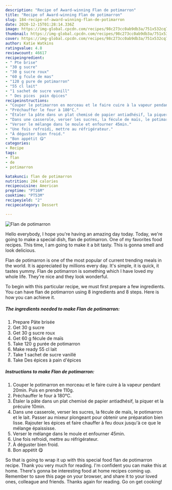 ```yaml
---
description: "Recipe of Award-winning Flan de potimarron"
title: "Recipe of Award-winning Flan de potimarron"
slug: 184-recipe-of-award-winning-flan-de-potimarron
date: 2020-12-15T01:28:14.336Z
image: https://img-global.cpcdn.com/recipes/98c273cc0ab9db3a/751x532cq70/flan-de-potimarron-photo-principale-de-la-recette.jpg
thumbnail: https://img-global.cpcdn.com/recipes/98c273cc0ab9db3a/751x532cq70/flan-de-potimarron-photo-principale-de-la-recette.jpg
cover: https://img-global.cpcdn.com/recipes/98c273cc0ab9db3a/751x532cq70/flan-de-potimarron-photo-principale-de-la-recette.jpg
author: Katie Watkins
ratingvalue: 4.8
reviewcount: 46617
recipeingredient:
- " Pte brise"
- "30 g sucre"
- "30 g sucre roux"
- "60 g fcule de mas"
- "120 g pure de potimarron"
- "55 cl lait"
- "1 sachet de sucre vanill"
- " Des pices  pain dpices"
recipeinstructions:
- "Couper le potimarron en morceau et le faire cuire à la vapeur pendant 20min. Puis en prendre 110g."
- "Préchauffer le four à 180°C."
- "Étaler la pâte dans un plat chemisé de papier antiadhésif, la piquer et la précuire 10min."
- "Dans une casserole, verser les sucres, la fécule de maïs, le potimarron et le lait. Passer au mixeur plongeant pour obtenir une préparation bien lisse. Rajouter les épices et faire chauffer à feu doux jusqu&#39;à ce que le mélange épaississe."
- "Verser le mélange dans le moule et enfourner 45min."
- "Une fois refroidi, mettre au réfrigérateur."
- "À déguster bien froid."
- "Bon appétit 😋"
categories:
- Recipe
tags:
- flan
- de
- potimarron

katakunci: flan de potimarron 
nutrition: 204 calories
recipecuisine: American
preptime: "PT16M"
cooktime: "PT53M"
recipeyield: "2"
recipecategory: Dessert

---
```



![Flan de potimarron](https://img-global.cpcdn.com/recipes/98c273cc0ab9db3a/751x532cq70/flan-de-potimarron-photo-principale-de-la-recette.jpg)

Hello everybody, I hope you're having an amazing day today. Today, we're going to make a special dish, flan de potimarron. One of my favorites food recipes. This time, I am going to make it a bit tasty. This is gonna smell and look delicious.

Flan de potimarron is one of the most popular of current trending meals in the world. It is appreciated by millions every day. It's simple, it is quick, it tastes yummy. Flan de potimarron is something which I have loved my whole life. They're nice and they look wonderful.




To begin with this particular recipe, we must first prepare a few ingredients. You can have flan de potimarron using 8 ingredients and 8 steps. Here is how you can achieve it.

<!--inarticleads1-->

##### The ingredients needed to make Flan de potimarron:

1. Prepare  Pâte brisée
1. Get 30 g sucre
1. Get 30 g sucre roux
1. Get 60 g fécule de maïs
1. Take 120 g purée de potimarron
1. Make ready 55 cl lait
1. Take 1 sachet de sucre vanillé
1. Take  Des épices à pain d&#39;épices




<!--inarticleads2-->

##### Instructions to make Flan de potimarron:

1. Couper le potimarron en morceau et le faire cuire à la vapeur pendant 20min. Puis en prendre 110g.
1. Préchauffer le four à 180°C.
1. Étaler la pâte dans un plat chemisé de papier antiadhésif, la piquer et la précuire 10min.
1. Dans une casserole, verser les sucres, la fécule de maïs, le potimarron et le lait. Passer au mixeur plongeant pour obtenir une préparation bien lisse. Rajouter les épices et faire chauffer à feu doux jusqu&#39;à ce que le mélange épaississe.
1. Verser le mélange dans le moule et enfourner 45min.
1. Une fois refroidi, mettre au réfrigérateur.
1. À déguster bien froid.
1. Bon appétit 😋




So that is going to wrap it up with this special food flan de potimarron recipe. Thank you very much for reading. I'm confident you can make this at home. There's gonna be interesting food at home recipes coming up. Remember to save this page on your browser, and share it to your loved ones, colleague and friends. Thanks again for reading. Go on get cooking!
